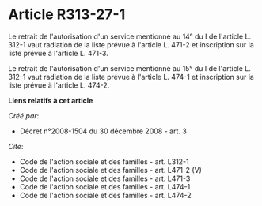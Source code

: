 # Article R313-27-1

Le retrait de l'autorisation d'un service mentionné au 14° du I de l'article L. 312-1 vaut radiation de la liste prévue à
l'article L. 471-2 et inscription sur la liste prévue à l'article L. 471-3. 

Le retrait de l'autorisation d'un service mentionné au 15° du I de l'article L. 312-1 vaut radiation de la liste prévue à
l'article L. 474-1 et inscription sur la liste prévue à l'article L. 474-2.

**Liens relatifs à cet article**

_Créé par_:

  - Décret n°2008-1504 du 30 décembre 2008 - art. 3

_Cite_:

  - Code de l'action sociale et des familles - art. L312-1
  - Code de l'action sociale et des familles - art. L471-2 (V)
  - Code de l'action sociale et des familles - art. L471-3
  - Code de l'action sociale et des familles - art. L474-1
  - Code de l'action sociale et des familles - art. L474-2
